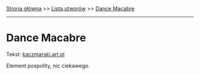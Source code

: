 [Strona główna](../index.md) >> [Lista utworów](../list.md) >> [Dance Macabre](116.md)

---

# Dance Macabre

Tekst: [kaczmarski.art.pl](https://www.kaczmarski.art.pl/tworczosc/wiersze/dance-macabre/)

Element pospolity, nic ciekawego.